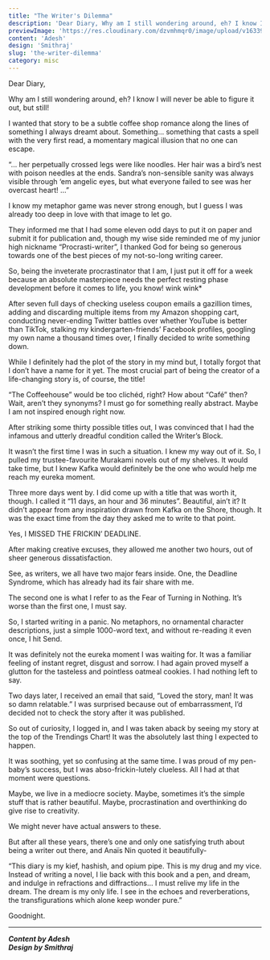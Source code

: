 ```yaml
---
title: "The Writer's Dilemma"
description: 'Dear Diary, Why am I still wondering around, eh? I know I will never be able to figure it out, but...'
previewImage: 'https://res.cloudinary.com/dzvmhmqr0/image/upload/v1633974092/Articles%20Cover%20Image/The_Writer_s_Dilemma_m0xkek.jpg'
content: 'Adesh'
design: 'Smithraj'
slug: 'the-writer-dilemma'
category: misc
---
```


Dear Diary,

Why am I still wondering around, eh? I know I will never be able to figure it out, but still!

I wanted that story to be a subtle coffee shop romance along the lines of something I always dreamt about. Something… something that casts a spell with the very first read, a momentary magical illusion that no one can escape.

“… her perpetually crossed legs were like noodles. Her hair was a bird’s nest with poison needles at the ends. Sandra’s non-sensible sanity was always visible through ‘em angelic eyes, but what everyone failed to see was her overcast heart! …”

I know my metaphor game was never strong enough, but I guess I was already too deep in love with that image to let go.

They informed me that I had some eleven odd days to put it on paper and submit it for publication and, though my wise side reminded me of my junior high nickname “Procrasti-writer”, I thanked God for being so generous towards one of the best pieces of my not-so-long writing career.

So, being the inveterate procrastinator that I am, I just put it off for a week because an absolute masterpiece needs the perfect resting phase development before it comes to life, you know! wink wink\*

After seven full days of checking useless coupon emails a gazillion times, adding and discarding multiple items from my Amazon shopping cart, conducting never-ending Twitter battles over whether YouTube is better than TikTok, stalking my kindergarten-friends’ Facebook profiles, googling my own name a thousand times over, I finally decided to write something down.

While I definitely had the plot of the story in my mind but, I totally forgot that I don’t have a name for it yet. The most crucial part of being the creator of a life-changing story is, of course, the title!

“The Coffeehouse” would be too clichéd, right? How about “Café” then? Wait, aren’t they synonyms? I must go for something really abstract. Maybe I am not inspired enough right now.

After striking some thirty possible titles out, I was convinced that I had the infamous and utterly dreadful condition called the Writer’s Block.

It wasn’t the first time I was in such a situation. I knew my way out of it. So, I pulled my trustee-favourite Murakami novels out of my shelves. It would take time, but I knew Kafka would definitely be the one who would help me reach my eureka moment.

Three more days went by. I did come up with a title that was worth it, though. I called it “11 days, an hour and 36 minutes”. Beautiful, ain’t it? It didn’t appear from any inspiration drawn from Kafka on the Shore, though. It was the exact time from the day they asked me to write to that point.

Yes, I MISSED THE FRICKIN’ DEADLINE.

After making creative excuses, they allowed me another two hours, out of sheer generous dissatisfaction.

See, as writers, we all have two major fears inside. One, the Deadline Syndrome, which has already had its fair share with me.

The second one is what I refer to as the Fear of Turning in Nothing. It’s worse than the first one, I must say.

So, I started writing in a panic. No metaphors, no ornamental character descriptions, just a simple 1000-word text, and without re-reading it even once, I hit Send.

It was definitely not the eureka moment I was waiting for. It was a familiar feeling of instant regret, disgust and sorrow. I had again proved myself a glutton for the tasteless and pointless oatmeal cookies. I had nothing left to say.

Two days later, I received an email that said, “Loved the story, man! It was so damn relatable.” I was surprised because out of embarrassment, I’d decided not to check the story after it was published.

So out of curiosity, I logged in, and I was taken aback by seeing my story at the top of the Trendings Chart! It was the absolutely last thing I expected to happen.

It was soothing, yet so confusing at the same time. I was proud of my pen-baby’s success, but I was abso-frickin-lutely clueless. All I had at that moment were questions.

Maybe, we live in a mediocre society. Maybe, sometimes it’s the simple stuff that is rather beautiful. Maybe, procrastination and overthinking do give rise to creativity.

We might never have actual answers to these.

But after all these years, there’s one and only one satisfying truth about being a writer out there, and Anaïs Nin quoted it beautifully-

“This diary is my kief, hashish, and opium pipe. This is my drug and my vice. Instead of writing a novel, I lie back with this book and a pen, and dream, and indulge in refractions and diffractions… I must relive my life in the dream. The dream is my only life. I see in the echoes and reverberations, the transfigurations which alone keep wonder pure.”

Goodnight.

---

**_Content by Adesh_**<br>
**_Design by Smithraj_**
